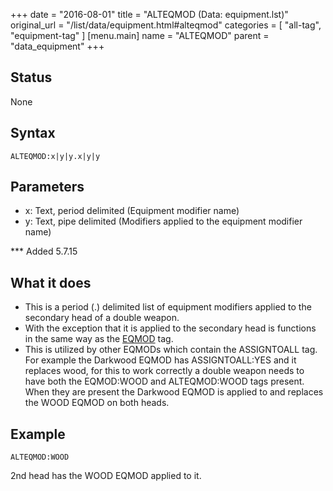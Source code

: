 +++
date = "2016-08-01"
title = "ALTEQMOD (Data: equipment.lst)"
original_url = "/list/data/equipment.html#alteqmod"
categories = [ "all-tag", "equipment-tag" ]
[menu.main]
    name = "ALTEQMOD"
    parent = "data_equipment"
+++

## Status

None

## Syntax

`ALTEQMOD:x|y|y.x|y|y`

## Parameters

-   x: Text, period delimited (Equipment modifier name)
-   y: Text, pipe delimited (Modifiers applied to the
    equipment modifier name)



<span id="alteqmod"></span> \*\*\* Added 5.7.15

What it does
------------

-   This is a period (.) delimited list of equipment modifiers applied
    to the secondary head of a double weapon.
-   With the exception that it is applied to the secondary head is
    functions in the same way as the
    [EQMOD](/list/data/equipment/eqmod.html) tag.
-   This is utilized by other EQMODs which contain the ASSIGNTOALL tag.
    For example the Darkwood EQMOD has ASSIGNTOALL:YES and it replaces
    wood, for this to work correctly a double weapon needs to have both
    the EQMOD:WOOD and ALTEQMOD:WOOD tags present. When they are present
    the Darkwood EQMOD is applied to and replaces the WOOD EQMOD on
    both heads.

Example
-------

`ALTEQMOD:WOOD`

2nd head has the WOOD EQMOD applied to it.

